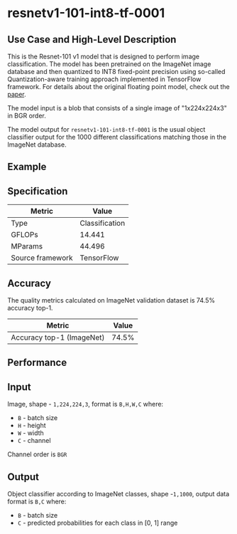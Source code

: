 # resnetv1-101-int8-tf-0001

## Use Case and High-Level Description

This is the Resnet-101 v1 model that is designed to perform image classification. 
The model has been pretrained on the ImageNet image database and then quantized to INT8 fixed-point precision using 
so-called Quantization-aware training approach implemented in TensorFlow framework. 
For details about the original floating point model, check out the [paper](https://arxiv.org/pdf/1512.03385.pdf).

The model input is a blob that consists of a single image of "1x224x224x3" in BGR order.

The model output for `resnetv1-101-int8-tf-0001` is the usual object classifier output for the 1000 different classifications matching those in the ImageNet database.

## Example

## Specification

| Metric            | Value         |
|-------------------|---------------|
| Type              | Classification|
| GFLOPs            | 14.441         |
| MParams           | 44.496        |
| Source framework  | TensorFlow    |

## Accuracy

The quality metrics calculated on ImageNet validation dataset is 74.5% accuracy top-1.

| Metric                    | Value         |
|---------------------------|---------------|
| Accuracy top-1 (ImageNet) |         74.5% |

## Performance

## Input

Image, shape - `1,224,224,3`, format is `B,H,W,C` where:

- `B` - batch size
- `H` - height
- `W` - width
- `C` - channel

Channel order is `BGR`

## Output

Object classifier according to ImageNet classes, shape -`1,1000`, output data format is `B,C` where:

- `B` - batch size
- `C` - predicted probabilities for each class in  [0, 1] range

